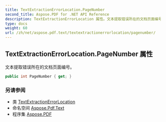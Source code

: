```yaml
---
title: TextExtractionErrorLocation.PageNumber
second_title: Aspose.PDF for .NET API Reference
description: TextExtractionErrorLocation 属性。文本提取错误所在的文档页面编号
type: docs
weight: 60
url: /zh/net/aspose.pdf.text/textextractionerrorlocation/pagenumber/
---
```

## TextExtractionErrorLocation.PageNumber 属性

文本提取错误所在的文档页面编号。

```csharp
public int PageNumber { get; }
```

### 另请参阅

* 类 [TextExtractionErrorLocation](../)
* 命名空间 [Aspose.Pdf.Text](../../../aspose.pdf.text/)
* 程序集 [Aspose.PDF](../../../)